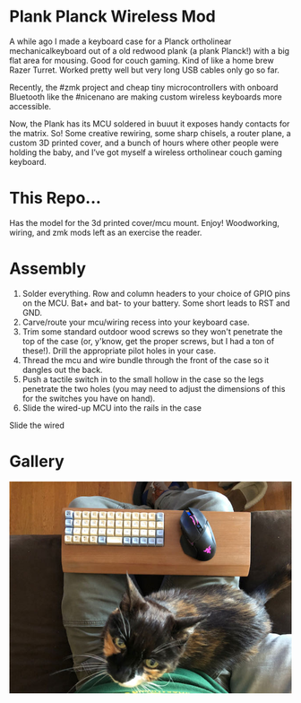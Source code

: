 # Plank Planck Wireless Mod


A while ago I made a keyboard case for a Planck ortholinear mechanicalkeyboard out of a old redwood plank (a plank Planck!) with a big flat area for mousing. Good for couch gaming. Kind of like a home brew Razer Turret. Worked pretty well but very long USB cables only go so far.

Recently, the #zmk project and cheap tiny microcontrollers with onboard Bluetooth like the #nicenano are making custom wireless keyboards more accessible.

Now, the Plank has its MCU soldered in buuut it exposes handy contacts for the matrix. So! Some creative rewiring, some sharp chisels, a router plane, a custom 3D printed cover, and a bunch of hours where other people were holding the baby, and I’ve got myself a wireless ortholinear couch gaming keyboard.

# This Repo...

Has the model for the 3d printed cover/mcu mount. Enjoy! Woodworking, wiring, and zmk mods left as an exercise the reader.

# Assembly

1. Solder everything. Row and column headers to your choice of GPIO pins on the MCU. Bat+ and bat- to your battery. Some short leads to RST and GND.
2. Carve/route your mcu/wiring recess into your keyboard case. 
3. Trim some standard outdoor wood screws so they won't penetrate the top of the case (or, y'know, get the proper screws, but I had a ton of these!). Drill the appropriate pilot holes in your case.
4. Thread the mcu and wire bundle through the front of the case so it dangles out the back. 
5. Push a tactile switch in to the small hollow in the case so the legs penetrate the two holes (you may need to adjust the dimensions of this for the switches you have on hand).
6. Slide the wired-up MCU into the rails in the case 

Slide the wired 

# Gallery

![complete](img/complete.jpg)




